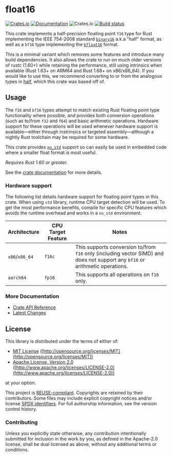 # float16

[![Crates.io](https://img.shields.io/crates/v/float16.svg)](https://crates.io/crates/float16/) [![Documentation](https://docs.rs/float16/badge.svg)](https://docs.rs/float16/) ![Crates.io](https://img.shields.io/crates/l/half) [![Build status](https://github.com/Alexhuszagh/float16/actions/workflows/rust.yml/badge.svg?branch=main&event=push)](https://github.com/Alexhuszagh/float16/actions/workflows/rust.yml)

This crate implements a half-precision floating point `f16` type for Rust implementing the IEEE 754-2008 standard [`binary16`](https://en.wikipedia.org/wiki/Half-precision_floating-point_format) a.k.a "half" format, as well as a `bf16` type implementing the [`bfloat16`](https://en.wikipedia.org/wiki/Bfloat16_floating-point_format) format.

This is a minimal variant which removes some features and introduce many build dependencies. It also allows the crate to run on much older versions of rustc (1.60+) while retaining the performance, still using intrinsics when available (Rust 1.63+ on ARM64 and Rust 1.68+ on x86/x86_64). If you would like to use this, we recommend converting to or from the analogous types in [half](https://crates.io/crates/half), which this crate was based off of.

## Usage

The `f16` and `bf16` types attempt to match existing Rust floating point type functionality where possible, and provides both conversion operations (such as to/from `f32` and `f64`) and basic arithmetic operations. Hardware support for these operations will be used whenever hardware support is available—either through instrinsics or targeted assembly—although a nightly Rust toolchain may be required for some hardware.

This crate provides [`no_std`](https://rust-embedded.github.io/book/intro/no-std.html) support so can easily be used in embedded code where a smaller float format is most useful.

*Requires Rust 1.60 or greater.*

See the [crate documentation](https://docs.rs/float16/) for more details.

### Hardware support

The following list details hardware support for floating point types in this crate. When using `std`
library, runtime CPU target detection will be used. To get the most performance benefits, compile
for specific CPU features which avoids the runtime overhead and works in a `no_std` environment.

| Architecture | CPU Target Feature | Notes |
| ------------ | ------------------ | ----- |
| `x86`/`x86_64` | `f16c` | This supports conversion to/from `f16` only (including vector SIMD) and does not support any `bf16` or arithmetic operations. |
| `aarch64` | `fp16` | This supports all operations on `f16` only. |

### More Documentation

- [Crate API Reference](https://docs.rs/float16/)
- [Latest Changes](CHANGELOG.md)

## License

This library is distributed under the terms of either of:

- [MIT License](LICENSES/MIT.txt) ([http://opensource.org/licenses/MIT](http://opensource.org/licenses/MIT))
- [Apache License, Version 2.0](LICENSES/Apache-2.0.txt) ([http://www.apache.org/licenses/LICENSE-2.0](http://www.apache.org/licenses/LICENSE-2.0))

at your option.

This project is [REUSE-compliant](https://reuse.software/spec/). Copyrights are retained by their contributors. Some files may include explicit copyright notices and/or license [SPDX identifiers](https://spdx.dev/ids/). For full authorship information, see the version control history.

### Contributing

Unless you explicitly state otherwise, any contribution intentionally submitted for inclusion in the work by you, as defined in the Apache-2.0 license, shall be dual licensed as above, without any additional terms or conditions.
